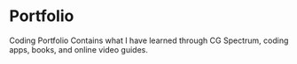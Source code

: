 # Portfolio
Coding Portfolio
Contains what I have learned through CG Spectrum, coding apps, books, and online video guides.
